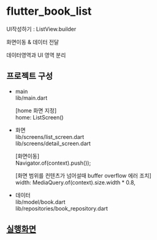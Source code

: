 # flutter_book_list

UI작성하기 : ListView.builder

화면이동 & 데이터 전달

데이터영역과 UI 영역 분리

## 프로젝트 구성
- main<br>
  lib/main.dart

  [home 화면 지정]<br>
  home: ListScreen()

- 화면<br>
  lib/screens/list_screen.dart<br>
  lib/screens/detail_screen.dart<br>
  
  [화면이동]<br>
  Navigator.of(context).push());<br>
  
  [화면 범위를 컨텐츠가 넘어설때 buffer overflow 에러 조치]<br>
  width: MediaQuery.of(context).size.width * 0.8,<br>

- 데이터<br>
  lib/model/book.dart<br>
  lib/repositories/book_repository.dart<br>
 
## [실행화면](https://dabbyp.github.io/api_samples/flutter_book_list/build/web/)
